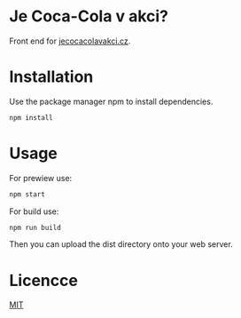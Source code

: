 # Je Coca-Cola v akci?
Front end for [jecocacolavakci.cz](https://jecocacolavakci.cz).

# Installation
Use the package manager npm to install dependencies.
```bash
npm install
```

# Usage
For prewiew use:
```bash
npm start
```

For build use:
```bash
npm run build
```
Then you can upload the dist directory onto your web server.

# Licencce
[MIT](LICENCE.md)